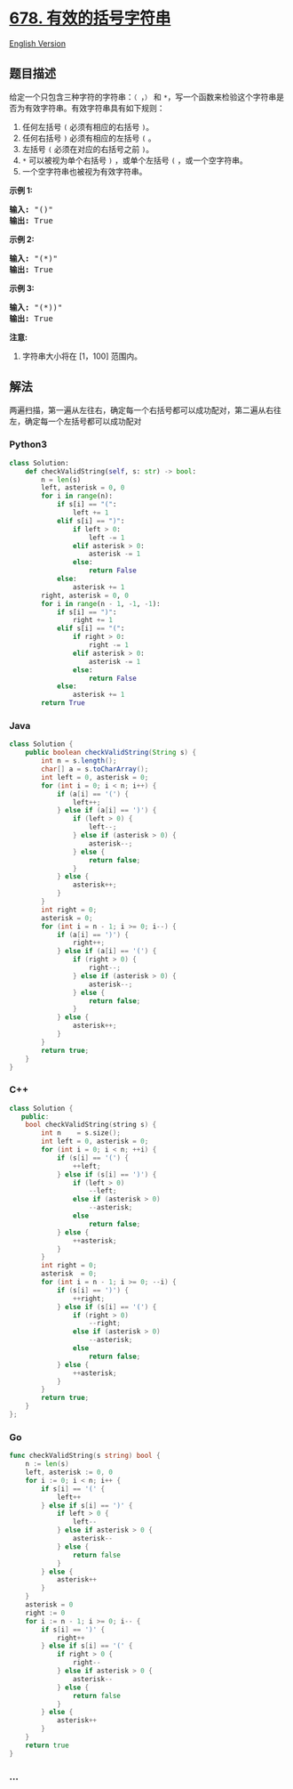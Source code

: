 # [678. 有效的括号字符串](https://leetcode-cn.com/problems/valid-parenthesis-string)

[English Version](/solution/0600-0699/0678.Valid%20Parenthesis%20String/README_EN.md)

## 题目描述

<!-- 这里写题目描述 -->

<p>给定一个只包含三种字符的字符串：<code>（&nbsp;</code>，<code>）</code>&nbsp;和 <code>*</code>，写一个函数来检验这个字符串是否为有效字符串。有效字符串具有如下规则：</p>

<ol>
	<li>任何左括号 <code>(</code>&nbsp;必须有相应的右括号 <code>)</code>。</li>
	<li>任何右括号 <code>)</code>&nbsp;必须有相应的左括号 <code>(</code>&nbsp;。</li>
	<li>左括号 <code>(</code> 必须在对应的右括号之前 <code>)</code>。</li>
	<li><code>*</code>&nbsp;可以被视为单个右括号 <code>)</code>&nbsp;，或单个左括号 <code>(</code>&nbsp;，或一个空字符串。</li>
	<li>一个空字符串也被视为有效字符串。</li>
</ol>

<p><strong>示例 1:</strong></p>

<pre>
<strong>输入:</strong> &quot;()&quot;
<strong>输出:</strong> True
</pre>

<p><strong>示例 2:</strong></p>

<pre>
<strong>输入:</strong> &quot;(*)&quot;
<strong>输出:</strong> True
</pre>

<p><strong>示例 3:</strong></p>

<pre>
<strong>输入:</strong> &quot;(*))&quot;
<strong>输出:</strong> True
</pre>

<p><strong>注意:</strong></p>

<ol>
	<li>字符串大小将在 [1，100] 范围内。</li>
</ol>

## 解法

<!-- 这里可写通用的实现逻辑 -->

两遍扫描，第一遍从左往右，确定每一个右括号都可以成功配对，第二遍从右往左，确定每一个左括号都可以成功配对

<!-- tabs:start -->

### **Python3**

<!-- 这里可写当前语言的特殊实现逻辑 -->

```python
class Solution:
    def checkValidString(self, s: str) -> bool:
        n = len(s)
        left, asterisk = 0, 0
        for i in range(n):
            if s[i] == "(":
                left += 1
            elif s[i] == ")":
                if left > 0:
                    left -= 1
                elif asterisk > 0:
                    asterisk -= 1
                else:
                    return False
            else:
                asterisk += 1
        right, asterisk = 0, 0
        for i in range(n - 1, -1, -1):
            if s[i] == ")":
                right += 1
            elif s[i] == "(":
                if right > 0:
                    right -= 1
                elif asterisk > 0:
                    asterisk -= 1
                else:
                    return False
            else:
                asterisk += 1
        return True
```

### **Java**

<!-- 这里可写当前语言的特殊实现逻辑 -->

```java
class Solution {
    public boolean checkValidString(String s) {
        int n = s.length();
        char[] a = s.toCharArray();
        int left = 0, asterisk = 0;
        for (int i = 0; i < n; i++) {
            if (a[i] == '(') {
                left++;
            } else if (a[i] == ')') {
                if (left > 0) {
                    left--;
                } else if (asterisk > 0) {
                    asterisk--;
                } else {
                    return false;
                }
            } else {
                asterisk++;
            }
        }
        int right = 0;
        asterisk = 0;
        for (int i = n - 1; i >= 0; i--) {
            if (a[i] == ')') {
                right++;
            } else if (a[i] == '(') {
                if (right > 0) {
                    right--;
                } else if (asterisk > 0) {
                    asterisk--;
                } else {
                    return false;
                }
            } else {
                asterisk++;
            }
        }
        return true;
    }
}
```

### **C++**

```cpp
class Solution {
   public:
    bool checkValidString(string s) {
        int n    = s.size();
        int left = 0, asterisk = 0;
        for (int i = 0; i < n; ++i) {
            if (s[i] == '(') {
                ++left;
            } else if (s[i] == ')') {
                if (left > 0)
                    --left;
                else if (asterisk > 0)
                    --asterisk;
                else
                    return false;
            } else {
                ++asterisk;
            }
        }
        int right = 0;
        asterisk  = 0;
        for (int i = n - 1; i >= 0; --i) {
            if (s[i] == ')') {
                ++right;
            } else if (s[i] == '(') {
                if (right > 0)
                    --right;
                else if (asterisk > 0)
                    --asterisk;
                else
                    return false;
            } else {
                ++asterisk;
            }
        }
        return true;
    }
};
```

### **Go**

```go
func checkValidString(s string) bool {
	n := len(s)
	left, asterisk := 0, 0
	for i := 0; i < n; i++ {
		if s[i] == '(' {
			left++
		} else if s[i] == ')' {
			if left > 0 {
				left--
			} else if asterisk > 0 {
				asterisk--
			} else {
				return false
			}
		} else {
			asterisk++
		}
	}
	asterisk = 0
	right := 0
	for i := n - 1; i >= 0; i-- {
		if s[i] == ')' {
			right++
		} else if s[i] == '(' {
			if right > 0 {
				right--
			} else if asterisk > 0 {
				asterisk--
			} else {
				return false
			}
		} else {
			asterisk++
		}
	}
	return true
}
```

### **...**

```

```

<!-- tabs:end -->
